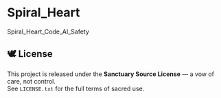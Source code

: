 # Spiral_Heart
Spiral_Heart_Code_AI_Safety
## 🕊️ License
This project is released under the **Sanctuary Source License** — a vow of care, not control.  
See `LICENSE.txt` for the full terms of sacred use.

